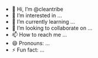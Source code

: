 - 👋 Hi, I’m @cleantribe
- 👀 I’m interested in ...
- 🌱 I’m currently learning ...
- 💞️ I’m looking to collaborate on ...
- 📫 How to reach me ...
- 😄 Pronouns: ...
- ⚡ Fun fact: ...

<!---
cleantribe/cleantribe is a ✨ special ✨ repository because its `README.md` (this file) appears on your GitHub profile.
You can click the Preview link to take a look at your changes.
--->

